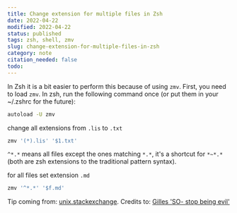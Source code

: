 ```yaml
---
title: Change extension for multiple files in Zsh
date: 2022-04-22
modified: 2022-04-22
status: published
tags: zsh, shell, zmv
slug: change-extension-for-multiple-files-in-zsh
category: note
citation_needed: false
todo: 
---
```


In Zsh it is a bit easier to perform this because of using `zmv`. First, you need to load `zmv`. In zsh, run the following command once (or put them in your ~/.zshrc for the future):

```sh
autoload -U zmv
```

change all extensions from `.lis` to `.txt`
```sh
zmv '(*).lis' '$1.txt'
```

`^*.*` means all files except the ones matching `*.*`, it's a shortcut for `*~*.*` (both are zsh extensions to the traditional pattern syntax).

for all files set extension `.md`
```sh
zmv '^*.*' '$f.md'
```
Tip coming from: [unix.stackexchange](https://unix.stackexchange.com/a/68943). Credits to: [Gilles 'SO- stop being evil'](https://unix.stackexchange.com/users/885/gilles-so-stop-being-evil)
